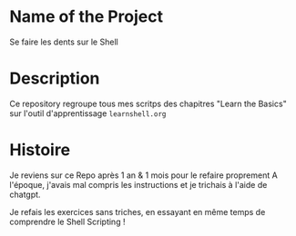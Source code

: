 # Name of the Project

Se faire les dents sur le Shell

# Description

Ce repository regroupe tous mes scritps des chapitres "Learn the Basics" sur l'outil d'apprentissage `learnshell.org`

# Histoire

Je reviens sur ce Repo après 1 an & 1 mois pour le refaire proprement
A l'époque, j'avais mal compris les instructions et je trichais à l'aide de chatgpt.

Je refais les exercices sans triches, en essayant en même temps de comprendre le Shell Scripting !
